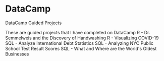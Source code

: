 # DataCamp
DataCamp Guided Projects

These are guided projects that I have completed on DataCamp
R - Dr. Semmelweis and the Discovery of Handwashing
R - Visualizing COVID-19
SQL - Analyze International Debt Statistics
SQL - Analyzing NYC Public School Test Result Scores
SQL - What and Where are the World's Oldest Businesses

